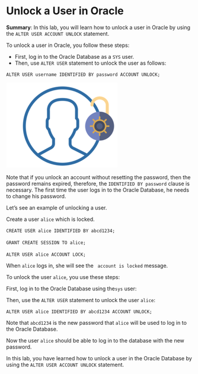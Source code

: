 # Unlock a User in Oracle

**Summary**: In this lab, you will learn how to unlock a user in Oracle by using the `ALTER USER ACCOUNT UNLOCK` statement.

To unlock a user in Oracle, you follow these steps:

*   First, log in to the Oracle Database as a `SYS` user.
*   Then, use `ALTER USER` statement to unlock the user as follows:

```
ALTER USER username IDENTIFIED BY password ACCOUNT UNLOCK;
```


![oracle unlock user](./images/oracle-unlock-user-300x230.png "oracle unlock user")

Note that if you unlock an account without resetting the password, then the password remains expired, therefore, the `IDENTIFIED BY password` clause is necessary. The first time the user logs in to the Oracle Database, he needs to change his password.

Let’s see an example of unlocking a user.

Create a user `alice` which is locked. 

```
CREATE USER alice IDENTIFIED BY abcd1234;

GRANT CREATE SESSION TO alice;

ALTER USER alice ACCOUNT LOCK;
```

When `alice` logs in, she will see the ` account is locked` message.

To unlock the user `alice`, you use these steps:

First, log in to the Oracle Database using the`sys` user:


Then, use the `ALTER USER` statement to unlock the user `alice`:

```
ALTER USER alice IDENTIFIED BY abcd1234 ACCOUNT UNLOCK;
```


Note that `abcd1234` is the new password that `alice` will be used to log in to the Oracle Database.

Now the user `alice` should be able to log in to the database with the new password.

In this lab, you have learned how to unlock a user in the Oracle Database by using the `ALTER USER ACCOUNT UNLOCK` statement.
